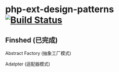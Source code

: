 # php-ext-design-patterns [![Build Status](https://travis-ci.org/motecshine/php-ext-design-patterns.svg?branch=master)](https://travis-ci.org/motecshine/php-ext-design-patterns)
## Finshed (已完成)
Abstract Factory (抽象工厂模式)

Adatpter (适配器模式)
